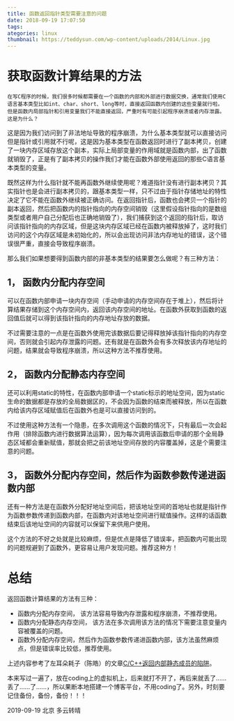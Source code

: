 ```yaml
---
title: 函数返回指针类型需要注意的问题
date: 2018-09-19 17:07:50
tags:
ategories: linux
thumbnail: https://teddysun.com/wp-content/uploads/2014/Linux.jpg
---
```


# 获取函数计算结果的方法

    在写C程序的时候，我们很多时候都需要在一个函数的内部和外部进行数据交换，通常我们使用C语言基本类型比如int、char、short、long等时，直接返回函数内创建的这些变量就行啦。但是函数内局部指针和引用变量我们不能直接返回，严重时有可能引起程序崩溃或者内存泄露。这是为什么？

这是因为我们访问到了非法地址导致的程序崩溃，为什么基本类型就可以直接访问但是指针或引用就不行呢，这是因为基本类型在函数返回时进行了副本拷贝，创建了一块内存区域存放这个副本，实际上局部变量的作用域就是函数内部，出了函数就销毁了，正是有了副本拷贝的操作我们才能在函数外部使用返回的那些C语言基本类型的变量。

既然这样为什么指针就不能再函数外继续使用呢？难道指针没有进行副本拷贝？其实指针也是会进行副本拷贝的，跟基本类型一样，只不过由于指针存储地址的特性决定了它不能在函数外继续被正确访问。在返回指针后，函数也会拷贝一个指针的副本返回，然后把函数内的指针指向的内存空间销毁（这里假设指针指向的是数组类型或者用户自己分配后也正确地销毁了），我们捕获到这个返回的指针后，取访问该指针指向的内存区域，但是这块内存区域已经在函数内被释放掉了，这时我们访问的这个内存区域是未初始化的，所以会出现访问非法内存地址的错误，这个错误很严重，直接会导致程序崩溃。

那么我们如果想要得到函数内部的非基本类型的结果要怎么做呢？有三种方法：

## 1， 函数内分配内存空间

可以在函数内部申请一块内存空间（手动申请的内存空间存在于堆上），然后将计算结果存储到这个内存空间内，返回该内存空间的地址。在函数外获取到函数的返回值后就可以得到该指针指向的内存地址存放的数据。

不过需要注意的一点是在函数外使用完该数据后要记得释放掉该指针指向的内存空间，否则就会引起内存泄露的问题。还有就是在函数外会有多次释放该内存地址的问题，结果就会导致程序崩溃，所以这种方法不推荐使用。

## 2， 函数内分配静态内存空间

还可以利用static的特性，在函数内部申请一个static标示的地址空间，因为static生命的数据都是存放的全局数据区的，不会因为函数的结束而被释放，所以在函数内给该内存区域赋值后在函数外也是可以直接访问到的。

不过使用这种方法有一个隐患，在多次调用这个函数的情况下，只有最后一次会起作用（排除函数内进行数据算法运算），因为每次调用该函数后申请的那个全局静态区域都会重新赋值，那就会把之前该地址空间存放的内容覆盖掉，这是个需要注意的问题。

## 3， 函数外分配内存空间，然后作为函数参数传递进函数内部

还有一种方法是在函数外分配好地址空间后，把该地址空间的首地址也就是指针作为函数参数传递到函数内部，在函数内对该地址空间进行赋值操作。这样的话函数结束后该地址空间的内容就可以保留下来供用户使用。

这个方法的不好之处就是比较麻烦，但是优点是降低了错误率，把函数内可能出现的问题规避到了函数外，更容易让用户发现问题。推荐这种方！

# 总结

返回函数计算结果的方法有三种：
- 函数内分配内存空间， 该方法容易导致内存泄露和程序崩溃，不推荐使用。
- 函数内分配静态内存空间， 该方法在多次调用该方法的情况下需要注意变量内容被覆盖的问题。
- 函数外分配内存空间，然后作为函数参数传递进函数内部，该方法虽然麻烦点，但是错误率比较低，推荐使用。

上述内容参考了左耳朵耗子（陈皓）的文章[C/C++返回内部静态成员的陷阱][1]。

本来写过一遍了，放在coding上的虚拟机上，后来就打不开了，再后来就丢了……丢了……了……，所以果断本地搭建一个博客平台，不用coding了。另外，时刻要记住备份，备份，备份！！！

2019-09-19 北京 多云转晴 


[1]: https://blog.csdn.net/haoel/article/details/1388498
